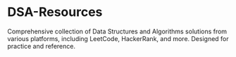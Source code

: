 # DSA-Resources
Comprehensive collection of Data Structures and Algorithms solutions from various platforms, including LeetCode, HackerRank, and more. Designed for practice and reference.
